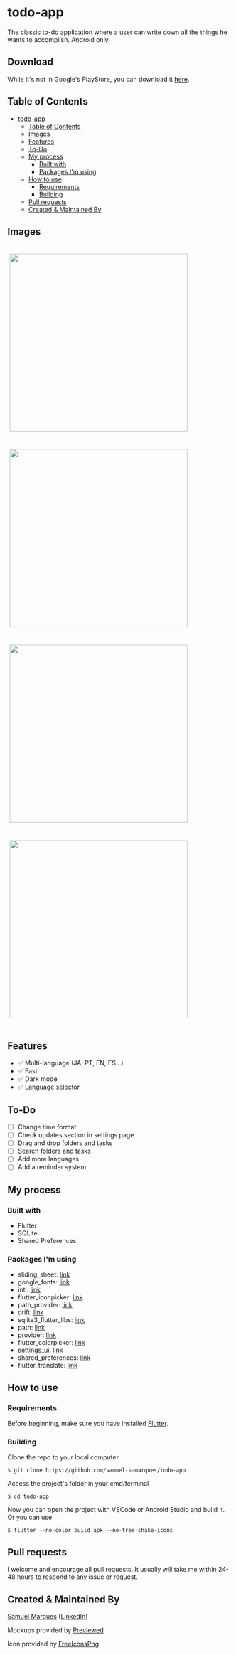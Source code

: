 # todo-app
The classic to-do application where a user can write down all the things he wants to accomplish. Android only.

## Download
While it's not in Google's PlayStore, you can download it [here](https://github.com/samuel-s-marques/todo-app/releases).

## Table of Contents
- [todo-app](#todo-app)
  - [Table of Contents](#table-of-contents)
  - [Images](#images)
  - [Features](#features)
  - [To-Do](#to-do)
  - [My process](#my-process)
    - [Built with](#built-with)
    - [Packages I'm using](#packages-im-using)
  - [How to use](#how-to-use)
    - [Requirements](#requirements)
    - [Building](#building)
  - [Pull requests](#pull-requests)
  - [Created & Maintained By](#created--maintained-by)

## Images
<p>
    <img src="screenshots/image1.jpeg" width="400px" height="auto" hspace="5" vspace="20">
    <img src="screenshots/image2.jpeg" width="400px" height="auto" hspace="5" vspace="20">
    <img src="screenshots/image3.jpeg" width="400px" height="auto" hspace="5" vspace="20">
    <img src="screenshots/image4.jpeg" width="400px" height="auto" hspace="5" vspace="20">
</p>

## Features
- ✅ Multi-language (JA, PT, EN, ES...)
- ✅ Fast
- ✅ Dark mode
- ✅ Language selector

## To-Do
- [ ] Change time format
- [ ] Check updates section in settings page
- [ ] Drag and drop folders and tasks
- [ ] Search folders and tasks
- [ ] Add more languages
- [ ] Add a reminder system

## My process
### Built with
- Flutter
- SQLite
- Shared Preferences

### Packages I'm using
- sliding_sheet: [link](https://pub.dev/packages/sliding_sheet)
- google_fonts: [link](https://pub.dev/packages/google_fonts)
- intl: [link](https://pub.dev/packages/intl)
- flutter_iconpicker: [link](https://pub.dev/packages/flutter_iconpicker)
- path_provider: [link](https://pub.dev/packages/path_provider)
- drift: [link](https://pub.dev/packages/drift)
- sqlite3_flutter_libs: [link](https://pub.dev/packages/sqlite3_flutter_libs)
- path: [link](https://pub.dev/packages/path)
- provider: [link](https://pub.dev/packages/provider)
- flutter_colorpicker: [link](https://pub.dev/packages/flutter_colorpicker)
- settings_ui: [link](https://pub.dev/packages/settings_ui)
- shared_preferences: [link](https://pub.dev/packages/shared_preferences)
- flutter_translate: [link](https://pub.dev/packages/flutter_translate)

## How to use
### Requirements
Before beginning, make sure you have installed [Flutter](https://docs.flutter.dev/get-started/install).

### Building
Clone the repo to your local computer
```
$ git clone https://github.com/samuel-s-marques/todo-app
```

Access the project's folder in your cmd/terminal
```
$ cd todo-app
```

Now you can open the project with VSCode or Android Studio and build it. Or you can use
```
$ flutter --no-color build apk --no-tree-shake-icons
```

## Pull requests
I welcome and encourage all pull requests. It usually will take me within 24-48 hours to respond to any issue or request.

## Created & Maintained By
[Samuel Marques](https://github.com/samuel-s-marques) ([LinkedIn](https://www.linkedin.com/in/samuel-s-marques/))

Mockups provided by [Previewed](https://previewed.app/template/CFA62417)

Icon provided by [FreeIconsPng](https://www.freeiconspng.com/img/5383)
